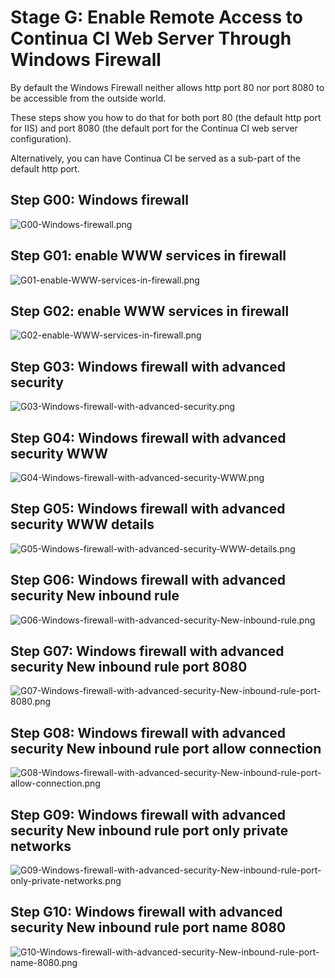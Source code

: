 # Stage G: Enable Remote Access to Continua CI Web Server Through Windows Firewall

By default the Windows Firewall neither allows http port 80 nor port 8080 to be accessible from the outside world.

These steps show you how to do that for both port 80 (the default http port for IIS) and port 8080 (the default port for the Continua CI web server configuration).

Alternatively, you can have Continua CI be served as a sub-part of the default http port. 

## Step G00: Windows firewall
![G00-Windows-firewall.png](Stage-G-Continua-CI-Enable-Remote-Access-Through-Windows-Firewall/G00-Windows-firewall.png)

## Step G01: enable WWW services in firewall
![G01-enable-WWW-services-in-firewall.png](Stage-G-Continua-CI-Enable-Remote-Access-Through-Windows-Firewall/G01-enable-WWW-services-in-firewall.png)

## Step G02: enable WWW services in firewall
![G02-enable-WWW-services-in-firewall.png](Stage-G-Continua-CI-Enable-Remote-Access-Through-Windows-Firewall/G02-enable-WWW-services-in-firewall.png)

## Step G03: Windows firewall with advanced security
![G03-Windows-firewall-with-advanced-security.png](Stage-G-Continua-CI-Enable-Remote-Access-Through-Windows-Firewall/G03-Windows-firewall-with-advanced-security.png)

## Step G04: Windows firewall with advanced security WWW
![G04-Windows-firewall-with-advanced-security-WWW.png](Stage-G-Continua-CI-Enable-Remote-Access-Through-Windows-Firewall/G04-Windows-firewall-with-advanced-security-WWW.png)

## Step G05: Windows firewall with advanced security WWW details
![G05-Windows-firewall-with-advanced-security-WWW-details.png](Stage-G-Continua-CI-Enable-Remote-Access-Through-Windows-Firewall/G05-Windows-firewall-with-advanced-security-WWW-details.png)

## Step G06: Windows firewall with advanced security New inbound rule
![G06-Windows-firewall-with-advanced-security-New-inbound-rule.png](Stage-G-Continua-CI-Enable-Remote-Access-Through-Windows-Firewall/G06-Windows-firewall-with-advanced-security-New-inbound-rule.png)

## Step G07: Windows firewall with advanced security New inbound rule port 8080
![G07-Windows-firewall-with-advanced-security-New-inbound-rule-port-8080.png](Stage-G-Continua-CI-Enable-Remote-Access-Through-Windows-Firewall/G07-Windows-firewall-with-advanced-security-New-inbound-rule-port-8080.png)

## Step G08: Windows firewall with advanced security New inbound rule port allow connection
![G08-Windows-firewall-with-advanced-security-New-inbound-rule-port-allow-connection.png](Stage-G-Continua-CI-Enable-Remote-Access-Through-Windows-Firewall/G08-Windows-firewall-with-advanced-security-New-inbound-rule-port-allow-connection.png)

## Step G09: Windows firewall with advanced security New inbound rule port only private networks
![G09-Windows-firewall-with-advanced-security-New-inbound-rule-port-only-private-networks.png](Stage-G-Continua-CI-Enable-Remote-Access-Through-Windows-Firewall/G09-Windows-firewall-with-advanced-security-New-inbound-rule-port-only-private-networks.png)

## Step G10: Windows firewall with advanced security New inbound rule port name 8080
![G10-Windows-firewall-with-advanced-security-New-inbound-rule-port-name-8080.png](Stage-G-Continua-CI-Enable-Remote-Access-Through-Windows-Firewall/G10-Windows-firewall-with-advanced-security-New-inbound-rule-port-name-8080.png)

